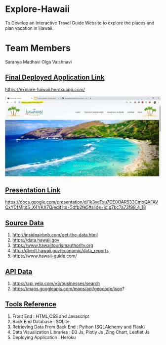 # Explore-Hawaii
To Develop an Interactive Travel Guide Website to explore the places and plan vacation in Hawaii.

# Team Members
Saranya 
Madhavi
Olga
Vaishnavi

## <ins> Final Deployed Application Link </ins>
https://explore-hawaii.herokuapp.com/

![Home Page Pic](Explore_Hawaii_Home_Page.JPG)

## <ins> Presentation Link </ins>
https://docs.google.com/presentation/d/1k3veTxu7CE0OAR533CmbQAFAVCxYDfMjtdS_X4VKX7Q/edit?ts=5dfb2fe5#slide=id.g7bc7a73f99_4_18

## <ins> Source Data </ins>

1) http://insideairbnb.com/get-the-data.html
2) https://data.hawaii.gov
3) https://www.hawaiitourismauthority.org
4) http://dbedt.hawaii.gov/economic/data_reports
5) https://www.hawaii-guide.com/


## <ins> API Data </ins>

1) https://api.yelp.com/v3/businesses/search
2) https://maps.googleapis.com/maps/api/geocode/json?

## <ins> Tools Reference </ins>

1) Front End : HTML,CSS and Javascript
2) Back End Database : SQLite
3) Retrieving Data From Back End : Python (SQLAlchemy and Flask)
4) Data Visualization Libraries : D3 Js, Plotly Js ,Zing Chart, Leaflet Js
5) Deploying Application : Heroku
